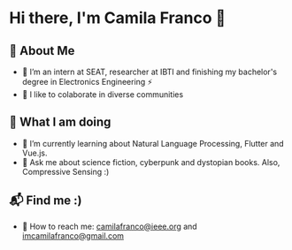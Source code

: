 # Hi there, I'm Camila Franco 👋



## 🌠 About Me


- 🧠 I’m an intern at SEAT, researcher at IBTI and finishing my bachelor's degree in Electronics Engineering ⚡
- 👯 I like to colaborate in diverse communities


## 🤖 What I am doing

- 🌱 I’m currently learning about Natural Language Processing, Flutter and Vue.js.
- 💬 Ask me about science fiction, cyberpunk and dystopian books. Also, Compressive Sensing :)

## 📬 Find me :)

- 👾 How to reach me: camilafranco@ieee.org and imcamilafranco@gmail.com






